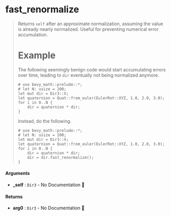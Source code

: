 # fast\_renormalize

>  Returns `self` after an approximate normalization, assuming the value is already nearly normalized.
>  Useful for preventing numerical error accumulation.
>  # Example
>  The following seemingly benign code would start accumulating errors over time,
>  leading to `dir` eventually not being normalized anymore.
>  ```
>  # use bevy_math::prelude::*;
>  # let N: usize = 200;
>  let mut dir = Dir3::X;
>  let quaternion = Quat::from_euler(EulerRot::XYZ, 1.0, 2.0, 3.0);
>  for i in 0..N {
>      dir = quaternion * dir;
>  }
>  ```
>  Instead, do the following.
>  ```
>  # use bevy_math::prelude::*;
>  # let N: usize = 200;
>  let mut dir = Dir3::X;
>  let quaternion = Quat::from_euler(EulerRot::XYZ, 1.0, 2.0, 3.0);
>  for i in 0..N {
>      dir = quaternion * dir;
>      dir = dir.fast_renormalize();
>  }
>  ```

#### Arguments

- **\_self** : `Dir3` \- No Documentation 🚧

#### Returns

- **arg0** : `Dir3` \- No Documentation 🚧